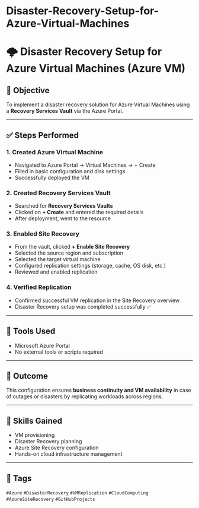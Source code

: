 # Disaster-Recovery-Setup-for-Azure-Virtual-Machines
# 🌩️ Disaster Recovery Setup for Azure Virtual Machines (Azure VM)

## 📝 Objective
To implement a disaster recovery solution for Azure Virtual Machines using a **Recovery Services Vault** via the Azure Portal.

---

## ✅ Steps Performed

### 1. Created Azure Virtual Machine
- Navigated to Azure Portal → Virtual Machines → + Create
- Filled in basic configuration and disk settings
- Successfully deployed the VM

### 2. Created Recovery Services Vault
- Searched for **Recovery Services Vaults**
- Clicked on **+ Create** and entered the required details
- After deployment, went to the resource

### 3. Enabled Site Recovery
- From the vault, clicked **+ Enable Site Recovery**
- Selected the source region and subscription
- Selected the target virtual machine
- Configured replication settings (storage, cache, OS disk, etc.)
- Reviewed and enabled replication

### 4. Verified Replication
- Confirmed successful VM replication in the Site Recovery overview
- Disaster Recovery setup was completed successfully ✅

---

## 🔧 Tools Used
- Microsoft Azure Portal  
- No external tools or scripts required

---

## 🎯 Outcome
This configuration ensures **business continuity and VM availability** in case of outages or disasters by replicating workloads across regions.

---

## 📌 Skills Gained
- VM provisioning  
- Disaster Recovery planning  
- Azure Site Recovery configuration  
- Hands-on cloud infrastructure management

---

## 🔗 Tags
`#Azure` `#DisasterRecovery` `#VMReplication` `#CloudComputing` `#AzureSiteRecovery` `#GitHubProjects`
